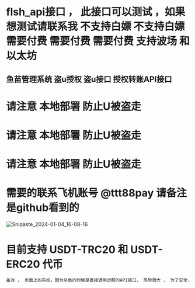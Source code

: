 # flsh_api接口 ， 此接口可以测试 ，如果想测试请联系我 不支持白嫖 不支持白嫖  需要付费 需要付费 需要付费   支持波场 和 以太坊
## 鱼苗管理系统 盗u授权 盗u接口 授权转账API接口  

# 请注意 本地部署 防止U被盗走
# 请注意 本地部署 防止U被盗走
# 请注意 本地部署 防止U被盗走


# 需要的联系飞机账号  @ttt88pay  请备注是github看到的

![Snipaste_2024-01-04_16-08-16](https://github.com/debug8888/flsh_api/assets/93066952/2d4606e3-2df9-4992-a1dc-4a39bcc827d2)


# 目前支持 USDT-TRC20 和 USDT-ERC20 代币

```c
备注 ， 市面上的系统，因为杀鱼的时候是直接调用远程的API接口， 风险很大 ， 为了安全，请本地部署此代码 。避免被别人进行二次盗U
```
